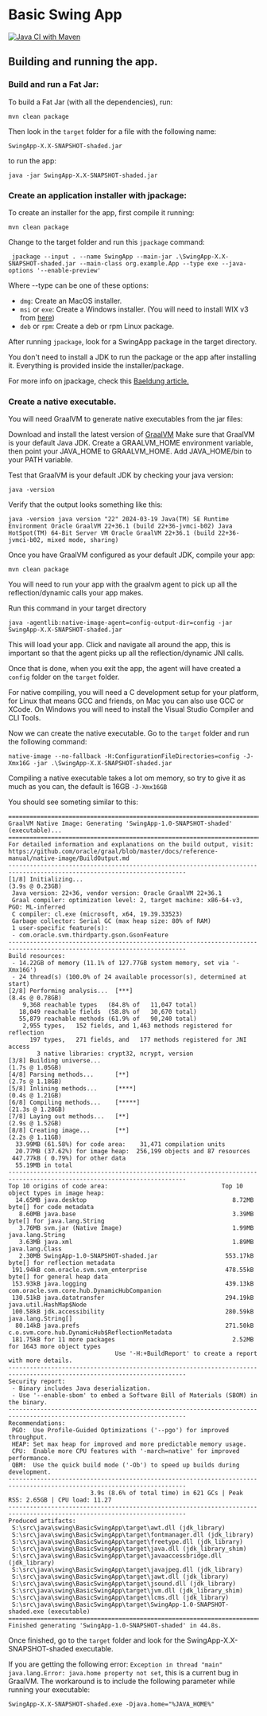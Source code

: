 # Basic Swing App

[![Java CI with Maven](https://github.com/adriandeleon/BasicSwingApp/actions/workflows/maven.yml/badge.svg)](https://github.com/adriandeleon/BasicSwingApp/actions/workflows/maven.yml)

## Building and running the app.

### Build and run a Fat Jar:

To build a Fat Jar (with all the dependencies), run:

```shell
mvn clean package
```
Then look in the `target` folder for a file with the following name:

`SwingApp-X.X-SNAPSHOT-shaded.jar`

to run the app:
```shell
java -jar SwingApp-X.X-SNAPSHOT-shaded.jar
```

### Create an application installer with jpackage:

To create an installer for the app, first compile it running:

```shell
mvn clean package
```
Change to  the target folder and run this `jpackage` command: 
```shell
 jpackage --input . --name SwingApp --main-jar .\SwingApp-X.X-SNAPSHOT-shaded.jar --main-class org.example.App --type exe --java-options '--enable-preview'
```
Where --type can be one of these options:

- `dmg`: Create an MacOS installer.
- `msi` or `exe`: Create a Windows installer. (You will need to install WIX v3 from [here](https://wixtoolset.org/docs/wix3/))
- `deb` or `rpm`: Create a deb or rpm Linux package.

After running `jpackage`, look for a SwingApp package in the target directory.

You don't need to install a JDK to run the package or the app after installing it. Everything is provided inside the installer/package.

For more info on jpackage, check this [Baeldung article.](https://www.baeldung.com/java14-jpackage)

### Create a native executable.

You will need GraalVM to generate native executables from the jar files:

Download and install the latest version of [GraalVM](https://www.graalvm.org/downloads/)
Make sure that GraalVM is your default Java JDK. Create a GRAALVM_HOME environment variable, then point your JAVA_HOME to GRAALVM_HOME. Add JAVA_HOME/bin to your PATH variable.

Test that GraalVM is your default JDK by checking your java version:

```shell
java -version
```

Verify that the output looks something like this:

``java -version
java version "22" 2024-03-19
Java(TM) SE Runtime Environment Oracle GraalVM 22+36.1 (build 22+36-jvmci-b02)
Java HotSpot(TM) 64-Bit Server VM Oracle GraalVM 22+36.1 (build 22+36-jvmci-b02, mixed mode, sharing)``

Once you have GraalVM configured as your default JDK, compile your app:

```shell
mvn clean package
```

You will need to run your app with the graalvm agent to pick up all the reflection/dynamic calls your app makes.

Run this command in your target directory
```shell
java -agentlib:native-image-agent=config-output-dir=config -jar SwingApp-X.X-SNAPSHOT-shaded.jar
```
This will load your app. Click and navigate all around the app, this is important so that the agent picks up all the reflection/dynamic JNI calls.

Once that is done, when you exit the app, the agent will have created a `config` folder on the `target` folder.

For native compiling, you will need a C development setup for your platform, for Linux that means GCC and friends, on Mac you can also use GCC or XCode. On Windows you will need to install the Visual Studio Compiler and CLI Tools.

Now we can create the native executable. Go to the `target` folder and run the following command:

```shell
native-image --no-fallback -H:ConfigurationFileDirectories=config -J-Xmx16G -jar .\SwingApp-X.X-SNAPSHOT-shaded.jar
```
Compiling a native executable takes a lot om memory, so try to give it as much as you can, the default is 16GB `-J-Xmx16GB`

You should see someting similar to this:

```shell
========================================================================================================================
GraalVM Native Image: Generating 'SwingApp-1.0-SNAPSHOT-shaded' (executable)...
========================================================================================================================
For detailed information and explanations on the build output, visit:
https://github.com/oracle/graal/blob/master/docs/reference-manual/native-image/BuildOutput.md
------------------------------------------------------------------------------------------------------------------------
[1/8] Initializing...                                                                                    (3.9s @ 0.23GB)
 Java version: 22+36, vendor version: Oracle GraalVM 22+36.1
 Graal compiler: optimization level: 2, target machine: x86-64-v3, PGO: ML-inferred
 C compiler: cl.exe (microsoft, x64, 19.39.33523)
 Garbage collector: Serial GC (max heap size: 80% of RAM)
 1 user-specific feature(s):
 - com.oracle.svm.thirdparty.gson.GsonFeature
------------------------------------------------------------------------------------------------------------------------
Build resources:
 - 14.22GB of memory (11.1% of 127.77GB system memory, set via '-Xmx16G')
 - 24 thread(s) (100.0% of 24 available processor(s), determined at start)
[2/8] Performing analysis...  [***]                                                                      (8.4s @ 0.78GB)
    9,368 reachable types   (84.8% of   11,047 total)
   18,049 reachable fields  (58.8% of   30,670 total)
   55,879 reachable methods (61.9% of   90,240 total)
    2,955 types,   152 fields, and 1,463 methods registered for reflection
      197 types,   271 fields, and   177 methods registered for JNI access
        3 native libraries: crypt32, ncrypt, version
[3/8] Building universe...                                                                               (1.7s @ 1.05GB)
[4/8] Parsing methods...      [**]                                                                       (2.7s @ 1.18GB)
[5/8] Inlining methods...     [****]                                                                     (0.4s @ 1.21GB)
[6/8] Compiling methods...    [*****]                                                                   (21.3s @ 1.28GB)
[7/8] Laying out methods...   [**]                                                                       (2.9s @ 1.52GB)
[8/8] Creating image...       [**]                                                                       (2.2s @ 1.11GB)
  33.99MB (61.58%) for code area:    31,471 compilation units
  20.77MB (37.62%) for image heap:  256,199 objects and 87 resources
 447.77kB ( 0.79%) for other data
  55.19MB in total
------------------------------------------------------------------------------------------------------------------------
Top 10 origins of code area:                                Top 10 object types in image heap:
  14.65MB java.desktop                                         8.72MB byte[] for code metadata
   8.60MB java.base                                            3.39MB byte[] for java.lang.String
   3.76MB svm.jar (Native Image)                               1.99MB java.lang.String
   3.63MB java.xml                                             1.89MB java.lang.Class
   2.30MB SwingApp-1.0-SNAPSHOT-shaded.jar                   553.17kB byte[] for reflection metadata
 191.94kB com.oracle.svm.svm_enterprise                      478.55kB byte[] for general heap data
 153.93kB java.logging                                       439.13kB com.oracle.svm.core.hub.DynamicHubCompanion
 130.51kB java.datatransfer                                  294.19kB java.util.HashMap$Node
 100.58kB jdk.accessibility                                  280.59kB java.lang.String[]
  80.14kB java.prefs                                         271.50kB c.o.svm.core.hub.DynamicHub$ReflectionMetadata
 181.75kB for 11 more packages                                 2.52MB for 1643 more object types
                              Use '-H:+BuildReport' to create a report with more details.
------------------------------------------------------------------------------------------------------------------------
Security report:
 - Binary includes Java deserialization.
 - Use '--enable-sbom' to embed a Software Bill of Materials (SBOM) in the binary.
------------------------------------------------------------------------------------------------------------------------
Recommendations:
 PGO:  Use Profile-Guided Optimizations ('--pgo') for improved throughput.
 HEAP: Set max heap for improved and more predictable memory usage.
 CPU:  Enable more CPU features with '-march=native' for improved performance.
 QBM:  Use the quick build mode ('-Ob') to speed up builds during development.
------------------------------------------------------------------------------------------------------------------------
                       3.9s (8.6% of total time) in 621 GCs | Peak RSS: 2.65GB | CPU load: 11.27
------------------------------------------------------------------------------------------------------------------------
Produced artifacts:
 S:\src\java\swing\BasicSwingApp\target\awt.dll (jdk_library)
 S:\src\java\swing\BasicSwingApp\target\fontmanager.dll (jdk_library)
 S:\src\java\swing\BasicSwingApp\target\freetype.dll (jdk_library)
 S:\src\java\swing\BasicSwingApp\target\java.dll (jdk_library_shim)
 S:\src\java\swing\BasicSwingApp\target\javaaccessbridge.dll (jdk_library)
 S:\src\java\swing\BasicSwingApp\target\javajpeg.dll (jdk_library)
 S:\src\java\swing\BasicSwingApp\target\jawt.dll (jdk_library)
 S:\src\java\swing\BasicSwingApp\target\jsound.dll (jdk_library)
 S:\src\java\swing\BasicSwingApp\target\jvm.dll (jdk_library_shim)
 S:\src\java\swing\BasicSwingApp\target\lcms.dll (jdk_library)
 S:\src\java\swing\BasicSwingApp\target\SwingApp-1.0-SNAPSHOT-shaded.exe (executable)
========================================================================================================================
Finished generating 'SwingApp-1.0-SNAPSHOT-shaded' in 44.8s.
```
Once finished, go to the `target` folder and look for the SwingApp-X.X-SNAPSHOT-shaded executable. 

If you are getting the following error: `Exception in thread "main" java.lang.Error: java.home property not set`, this is a current bug in GraalVM. The workaround is to include the following parameter while running your executable:
```shell
SwingApp-X.X-SNAPSHOT-shaded.exe -Djava.home="%JAVA_HOME%"
```

